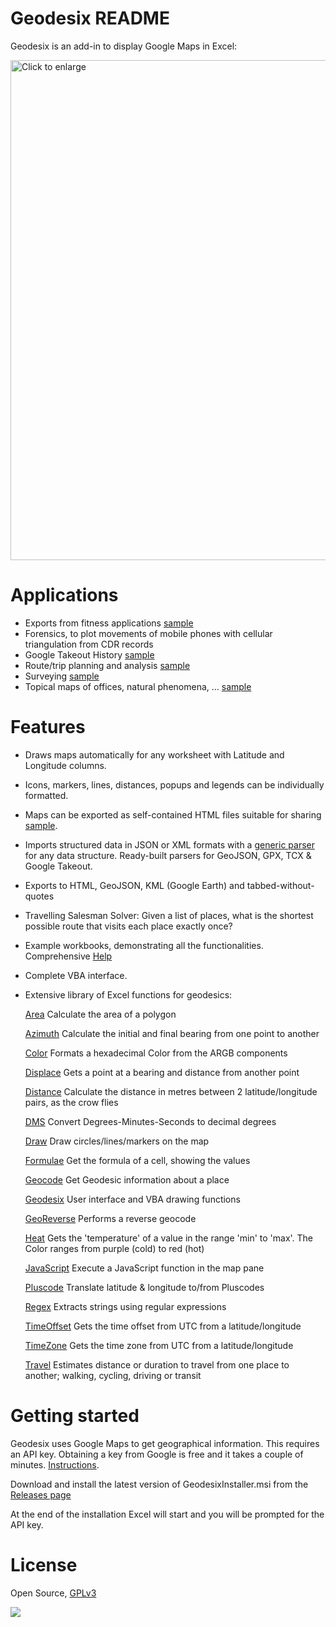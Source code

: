 # Geodesix README 
 
Geodesix is an add-in to display Google Maps in Excel:

<a href="https://mauricecalvert.github.io/Geodesix/src/Geodesix/help/paristour.jpg" target="_blank">
	<img style='width:800px' src="https://mauricecalvert.github.io/Geodesix/src/Geodesix/help/paristour.jpg" title="Click to enlarge" />
</a>

Applications
============

*   Exports from fitness applications [sample](https://mauricecalvert.github.io/Geodesix/src/Geodesix/help/workout.jpg)
*   Forensics, to plot movements of mobile phones with cellular triangulation from CDR records
*   Google Takeout History [sample](https://mauricecalvert.github.io/Geodesix/src/Geodesix/help/takeout.jpg)
*   Route/trip planning and analysis [sample](https://mauricecalvert.github.io/Geodesix/src/Geodesix/help/japan.jpg)
*   Surveying [sample](https://mauricecalvert.github.io/Geodesix/src/Geodesix/help/centralpark.jpg)
*   Topical maps of offices, natural phenomena, ... [sample](https://mauricecalvert.github.io/Geodesix/src/Geodesix/help/chopes.html)

Features
========

*   Draws maps automatically for any worksheet with Latitude and Longitude columns.
*   Icons, markers, lines, distances, popups and legends can be individually formatted.
*   Maps can be exported as self-contained HTML files suitable for sharing [sample](https://mauricecalvert.github.io/Geodesix/src/Geodesix/help/paristour.htm).
*   Imports structured data in JSON or XML formats with a [generic parser](https://mauricecalvert.github.io/Geodesix/src/Geodesix/help/templateeditor.jpg) for any data structure. Ready-built parsers for GeoJSON, GPX, TCX & Google Takeout.
*   Exports to HTML, GeoJSON, KML (Google Earth) and tabbed-without-quotes
*   Travelling Salesman Solver: Given a list of places, what is the shortest possible route that visits each place exactly once?
*   Example workbooks, demonstrating all the functionalities. Comprehensive [Help](https://mauricecalvert.github.io/Geodesix/src/Geodesix/help/index.html)
*   Complete VBA interface.
*   Extensive library of Excel functions for geodesics:
    
    [Area](https://mauricecalvert.github.io/Geodesix/src/Geodesix/help/ExcelHelp.html#Area) Calculate the area of a polygon
    
    [Azimuth](https://mauricecalvert.github.io/Geodesix/src/Geodesix/help/ExcelHelp.html#Azimuth) Calculate the initial and final bearing from one point to another
    
    [Color](https://mauricecalvert.github.io/Geodesix/src/Geodesix/help/ExcelHelp.html#Color) Formats a hexadecimal Color from the ARGB components
    
    [Displace](https://mauricecalvert.github.io/Geodesix/src/Geodesix/help/ExcelHelp.html#Displace) Gets a point at a bearing and distance from another point
    
    [Distance](https://mauricecalvert.github.io/Geodesix/src/Geodesix/help/ExcelHelp.html#Distance) Calculate the distance in metres between 2 latitude/longitude pairs, as the crow flies
    
    [DMS](https://mauricecalvert.github.io/Geodesix/src/Geodesix/help/ExcelHelp.html#DMS) Convert Degrees-Minutes-Seconds to decimal degrees
    
    [Draw](https://mauricecalvert.github.io/Geodesix/src/Geodesix/help/ExcelHelp.html#Draw) Draw circles/lines/markers on the map
    
    [Formulae](https://mauricecalvert.github.io/Geodesix/src/Geodesix/help/ExcelHelp.html#Formulae) Get the formula of a cell, showing the values
    
    [Geocode](https://mauricecalvert.github.io/Geodesix/src/Geodesix/help/ExcelHelp.html#Geocode) Get Geodesic information about a place
    
    [Geodesix](https://mauricecalvert.github.io/Geodesix/src/Geodesix/help/ExcelHelp.html#Geodesix) User interface and VBA drawing functions
    
    [GeoReverse](https://mauricecalvert.github.io/Geodesix/src/Geodesix/help/ExcelHelp.html#GeoReverse) Performs a reverse geocode
    
    [Heat](https://mauricecalvert.github.io/Geodesix/src/Geodesix/help/ExcelHelp.html#Heat) Gets the 'temperature' of a value in the range 'min' to 'max'. The Color ranges from purple (cold) to red (hot)
    
    [JavaScript](https://mauricecalvert.github.io/Geodesix/src/Geodesix/help/ExcelHelp.html#JavaScript) Execute a JavaScript function in the map pane
    
    [Pluscode](https://mauricecalvert.github.io/Geodesix/src/Geodesix/help/ExcelHelp.html#Pluscode) Translate latitude & longitude to/from Pluscodes
    
    [Regex](https://mauricecalvert.github.io/Geodesix/src/Geodesix/help/ExcelHelp.html#Regex) Extracts strings using regular expressions
    
    [TimeOffset](https://mauricecalvert.github.io/Geodesix/src/Geodesix/help/ExcelHelp.html#TimeOffset) Gets the time offset from UTC from a latitude/longitude
    
    [TimeZone](https://mauricecalvert.github.io/Geodesix/src/Geodesix/help/ExcelHelp.html#TimeZone) Gets the time zone from UTC from a latitude/longitude
    
    [Travel](https://mauricecalvert.github.io/Geodesix/src/Geodesix/help/ExcelHelp.html#Travel) Estimates distance or duration to travel from one place to another; walking, cycling, driving or transit

Getting started
===============

Geodesix uses Google Maps to get geographical information. This requires an API key. 
Obtaining a key from Google is free and it takes a couple of minutes.
[Instructions](https://mauricecalvert.github.io/Geodesix/apikey.md).

Download and install the latest version of GeodesixInstaller.msi from the
[Releases page](https://github.com/MauriceCalvert/Geodesix/releases)

At the end of the installation Excel will start and you will be prompted for the API key.
    
License
========
    
Open Source, [GPLv3](https://www.gnu.org/licenses/gpl-3.0.en.html)

![](https://mauricecalvert.github.io/Geodesix/src/Geodesix/help/swissmadesoftware-logo.png)
